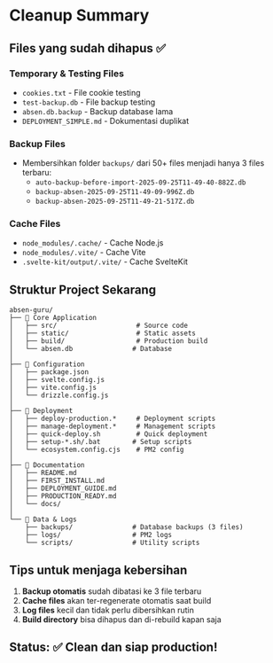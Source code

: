 # Cleanup Summary

## Files yang sudah dihapus ✅

### Temporary & Testing Files
- `cookies.txt` - File cookie testing
- `test-backup.db` - File backup testing
- `absen.db.backup` - Backup database lama
- `DEPLOYMENT_SIMPLE.md` - Dokumentasi duplikat

### Backup Files
- Membersihkan folder `backups/` dari 50+ files menjadi hanya 3 files terbaru:
  - `auto-backup-before-import-2025-09-25T11-49-40-882Z.db`
  - `backup-absen-2025-09-25T11-49-09-996Z.db`
  - `backup-absen-2025-09-25T11-49-21-517Z.db`

### Cache Files
- `node_modules/.cache/` - Cache Node.js
- `node_modules/.vite/` - Cache Vite
- `.svelte-kit/output/.vite/` - Cache SvelteKit

## Struktur Project Sekarang

```
absen-guru/
├── 📁 Core Application
│   ├── src/                    # Source code
│   ├── static/                 # Static assets
│   ├── build/                  # Production build
│   └── absen.db               # Database
│
├── 📁 Configuration
│   ├── package.json
│   ├── svelte.config.js
│   ├── vite.config.js
│   └── drizzle.config.js
│
├── 📁 Deployment
│   ├── deploy-production.*     # Deployment scripts
│   ├── manage-deployment.*     # Management scripts
│   ├── quick-deploy.sh         # Quick deployment
│   ├── setup-*.sh/.bat        # Setup scripts
│   └── ecosystem.config.cjs    # PM2 config
│
├── 📁 Documentation
│   ├── README.md
│   ├── FIRST_INSTALL.md
│   ├── DEPLOYMENT_GUIDE.md
│   ├── PRODUCTION_READY.md
│   └── docs/
│
└── 📁 Data & Logs
    ├── backups/               # Database backups (3 files)
    ├── logs/                  # PM2 logs
    └── scripts/               # Utility scripts
```

## Tips untuk menjaga kebersihan

1. **Backup otomatis** sudah dibatasi ke 3 file terbaru
2. **Cache files** akan ter-regenerate otomatis saat build
3. **Log files** kecil dan tidak perlu dibersihkan rutin
4. **Build directory** bisa dihapus dan di-rebuild kapan saja

## Status: ✅ Clean dan siap production!